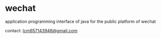 wechat
======

 application programming interface of java for the public platform of wechat

contact:
lcm657143946@gmail.com
